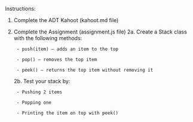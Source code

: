 Instructions:

1. Complete the ADT Kahoot (kahoot.md file)
   
2. Complete the Assignment (assignment.js file)
    2a. Create a Stack class with the following methods:

        - push(item) – adds an item to the top

        - pop() – removes the top item

        - peek() – returns the top item without removing it

    2b. Test your stack by:

        - Pushing 2 items

        - Popping one

        - Printing the item on top with peek()
